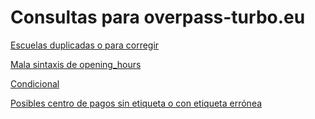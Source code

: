 # Consultas para overpass-turbo.eu

[Escuelas duplicadas o para corregir](https://overpass-turbo.eu/s/w1m)

[Mala sintaxis de opening_hours](https://overpass-turbo.eu/s/xZm)

[Condicional](https://overpass-turbo.eu/s/xKq)

[Posibles centro de pagos sin etiqueta o con etiqueta errónea](https://overpass-turbo.eu/s/w5e)
